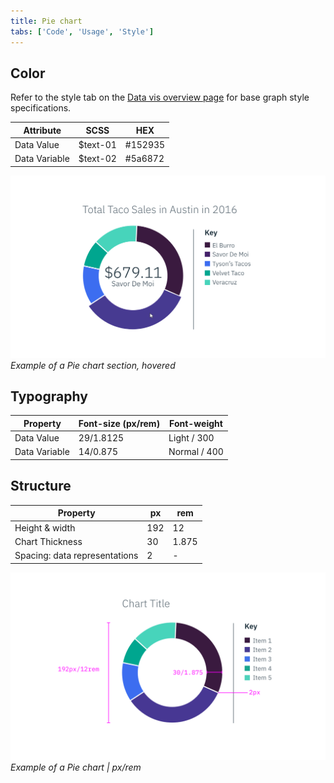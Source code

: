 ```yaml
---
title: Pie chart
tabs: ['Code', 'Usage', 'Style']
---
```


## Color

Refer to the style tab on the
[Data vis overview page](/data-visualization/overview/style) for base graph
style specifications.

| Attribute     | SCSS      | HEX     |
| ------------- | --------- | ------- |
| Data Value    | \$text-01 | #152935 |
| Data Variable | \$text-02 | #5a6872 |

![Pie chart hover example](images/style-pie-chart-1.png) _Example of a Pie chart
section, hovered_

## Typography

| Property      | Font-size (px/rem) | Font-weight  |
| ------------- | ------------------ | ------------ |
| Data Value    | 29/1.8125          | Light / 300  |
| Data Variable | 14/0.875           | Normal / 400 |

## Structure

| Property                      | px  | rem   |
| ----------------------------- | --- | ----- |
| Height & width                | 192 | 12    |
| Chart Thickness               | 30  | 1.875 |
| Spacing: data representations | 2   | -     |

![Pie chart example](images/style-pie-chart.png) _Example of a Pie chart |
px/rem_
